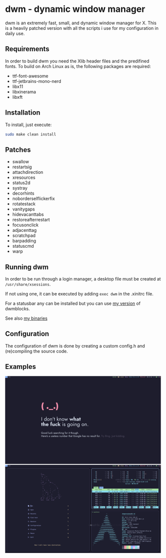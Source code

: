 # dwm - dynamic window manager

dwm is an extremely fast, small, and dynamic window manager for X.
This is a heavily patched version with all the scripts i use for my configuration in daily use.

## Requirements

In order to build dwm you need the Xlib header files and the predifined fonts.
To build on Arch Linux as is, the following packages are required:

- ttf-font-awesome
- ttf-jetbrains-mono-nerd
- libx11
- libxinerama
- libxft

## Installation
To install, just execute:
```bash
sudo make clean install
```

## Patches

- swallow
- restartsig
- attachdirection
- xresources
- status2d
- systray
- decorhints
- noborderselflickerfix
- rotatestack
- vanitygaps
- hidevacanttabs
- restoreafterrestart
- focusonclick
- adjacenttag
- scratchpad
- barpadding
- statuscmd
- warp

## Running dwm
In order to be run through a login manager, a desktop file must be created at `/usr/share/xsessions`.

If not using one, it can be executed by adding `exec dwm` in the .xinitrc file.

For a statusbar any can be installed but you can use [my version](https://github.com/dimgerasimou/dwm-asyncblocks 'dwm-asyncblocks') of dwmblocks.

See also [my binaries](https://github.com/dimgerasimou/binaries 'binaries')

## Configuration

The configuration of dwm is done by creating a custom config.h and (re)compiling the source code.

## Examples

![Desktop](resources/Desktop.png)
![Setup](resources/St-neovim.png)

